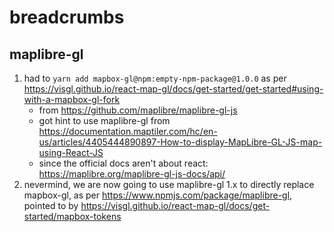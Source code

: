 # breadcrumbs

## maplibre-gl

1. had to `yarn add mapbox-gl@npm:empty-npm-package@1.0.0` as per https://visgl.github.io/react-map-gl/docs/get-started/get-started#using-with-a-mapbox-gl-fork
    - from https://github.com/maplibre/maplibre-gl-js 
    - got hint to use maplibre-gl from https://documentation.maptiler.com/hc/en-us/articles/4405444890897-How-to-display-MapLibre-GL-JS-map-using-React-JS
    - since the official docs aren't about react: https://maplibre.org/maplibre-gl-js-docs/api/
1. nevermind, we are now going to use maplibre-gl 1.x to directly replace mapbox-gl, as per https://www.npmjs.com/package/maplibre-gl, pointed to by https://visgl.github.io/react-map-gl/docs/get-started/mapbox-tokens

